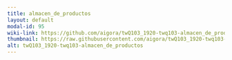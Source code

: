 ```yaml
---
title: almacen_de_productos
layout: default
modal-id: 95
wiki-link: https://github.com/aigora/twQ103_1920-twq103-almacen_de_productos/wiki
thumbnail: https://raw.githubusercontent.com/aigora/twQ103_1920-twq103-almacen_de_productos/master/logo.png
alt: twQ103_1920-twq103-almacen_de_productos
---
```

